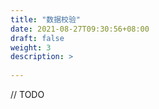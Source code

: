 ```yaml
---
title: "数据校验"
date: 2021-08-27T09:30:56+08:00
draft: false
weight: 3
description: >
  
---
```


// TODO

